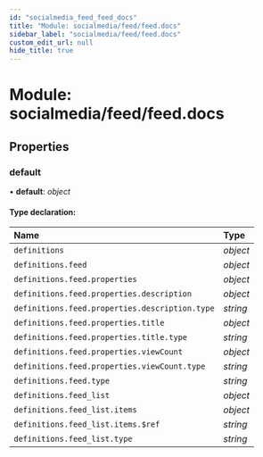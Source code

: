 ```yaml
---
id: "socialmedia_feed_feed_docs"
title: "Module: socialmedia/feed/feed.docs"
sidebar_label: "socialmedia/feed/feed.docs"
custom_edit_url: null
hide_title: true
---
```


# Module: socialmedia/feed/feed.docs

## Properties

### default

• **default**: *object*

#### Type declaration:

| Name | Type |
| :------ | :------ |
| `definitions` | *object* |
| `definitions.feed` | *object* |
| `definitions.feed.properties` | *object* |
| `definitions.feed.properties.description` | *object* |
| `definitions.feed.properties.description.type` | *string* |
| `definitions.feed.properties.title` | *object* |
| `definitions.feed.properties.title.type` | *string* |
| `definitions.feed.properties.viewCount` | *object* |
| `definitions.feed.properties.viewCount.type` | *string* |
| `definitions.feed.type` | *string* |
| `definitions.feed_list` | *object* |
| `definitions.feed_list.items` | *object* |
| `definitions.feed_list.items.$ref` | *string* |
| `definitions.feed_list.type` | *string* |
